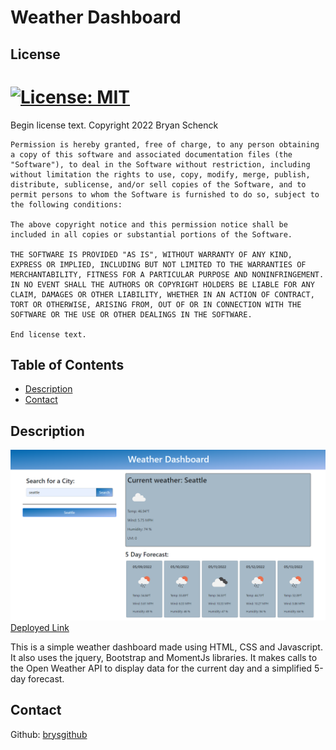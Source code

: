 # Weather Dashboard

## License

  # [![License: MIT](https://img.shields.io/badge/License-MIT-yellow.svg)](https://opensource.org/licenses/MIT)

  Begin license text.
    Copyright 2022  Bryan Schenck
    
    Permission is hereby granted, free of charge, to any person obtaining a copy of this software and associated documentation files (the "Software"), to deal in the Software without restriction, including without limitation the rights to use, copy, modify, merge, publish, distribute, sublicense, and/or sell copies of the Software, and to permit persons to whom the Software is furnished to do so, subject to the following conditions:
    
    The above copyright notice and this permission notice shall be included in all copies or substantial portions of the Software.
    
    THE SOFTWARE IS PROVIDED "AS IS", WITHOUT WARRANTY OF ANY KIND, EXPRESS OR IMPLIED, INCLUDING BUT NOT LIMITED TO THE WARRANTIES OF MERCHANTABILITY, FITNESS FOR A PARTICULAR PURPOSE AND NONINFRINGEMENT. IN NO EVENT SHALL THE AUTHORS OR COPYRIGHT HOLDERS BE LIABLE FOR ANY CLAIM, DAMAGES OR OTHER LIABILITY, WHETHER IN AN ACTION OF CONTRACT, TORT OR OTHERWISE, ARISING FROM, OUT OF OR IN CONNECTION WITH THE SOFTWARE OR THE USE OR OTHER DEALINGS IN THE SOFTWARE.
    
    End license text.

## Table of Contents

- [Description](#description)
- [Contact](#contact)

## Description

![screenshot](./assets/images/weatherdash.png)
[Deployed Link](https://brysgithub.github.io/weather-dashboard-hw6/)

This is a simple weather dashboard made using HTML, CSS and Javascript. It also uses the jquery, Bootstrap and MomentJs libraries. It makes calls to the Open Weather API to display data for the current day and a simplified 5-day forecast.

## Contact

Github: [brysgithub](https://github.com/brysgithub)
